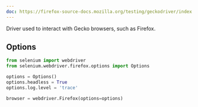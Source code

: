 ```yaml
---
doc: https://firefox-source-docs.mozilla.org/testing/geckodriver/index.html
---
```


Driver used to interact with Gecko browsers, such as Firefox.

## Options

```python
from selenium import webdriver
from selenium.webdriver.firefox.options import Options

options = Options()
options.headless = True
options.log.level = 'trace'

browser = webdriver.Firefox(options=options)
```
